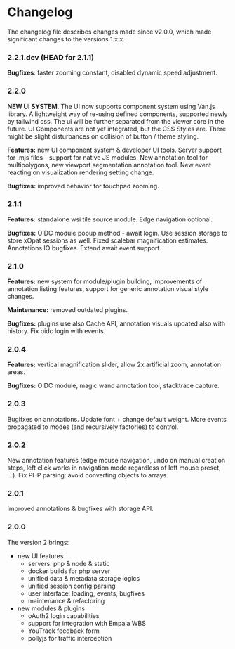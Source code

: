 # Changelog

The changelog file describes changes made since v2.0.0, which made significant changes
to the versions 1.x.x.

### 2.2.1.dev (HEAD for 2.1.1)
**Bugfixes**: faster zooming constant, disabled dynamic speed adjustment.

### 2.2.0
**NEW UI SYSTEM**. The UI now supports component system using Van.js library. A lightweight
way of re-using defined components, supported newly by tailwind css. The ui will be further
separated from the viewer core in the future. UI Components are not yet integrated, but the CSS Styles are.
There might be slight disturbances on collision of button / theme styling.

**Features:** new UI component system & developer UI tools. Server support for .mjs files - 
support for native JS modules. New annotation tool for multipolygons, new viewport segmentation
annotation tool. New event reacting on visualization rendering setting change.

**Bugfixes:** improved behavior for touchpad zooming.

### 2.1.1
**Features:** standalone wsi tile source module. Edge navigation optional.

**Bugfixes:** OIDC module popup method - await login.
Use session storage to store xOpat sessions as well.
Fixed scalebar magnification estimates. Annotations IO bugfixes.
Extend await event support.

### 2.1.0
**Features:** new system for module/plugin building, improvements of annotation listing features,
support for generic annotation visual style changes.

**Maintenance:** removed outdated plugins.

**Bugfixes:** plugins use also Cache API, annotation visuals updated also with history.
Fix oidc login with events.

### 2.0.4
**Features:** vertical magnification slider, allow 2x artificial zoom, annotation areas.

**Bugfixes:** OIDC module, magic wand annotation tool, stacktrace capture.

### 2.0.3
Bugifxes on annotations. Update font + change default weight. More
events propagated to modes (and recursively factories) to control.

### 2.0.2
New annotation features (edge mouse navigation, undo on manual creation steps, left click works
in navigation mode regardless of left mouse preset, ...). Fix PHP parsing: avoid converting
objects to arrays.

### 2.0.1
Improved annotations & bugfixes with storage API.

### 2.0.0
The version 2 brings:
* new UI features
  * servers: php & node & static
  * docker builds for php server
  * unified data & metadata storage logics
  * unified session config parsing
  * user interface: loading, events, bugfixes
  * maintenance & refactoring
* new modules & plugins
  * oAuth2 login capabilities
  * support for integration with Empaia WBS
  * YouTrack feedback form
  * pollyjs for traffic interception

